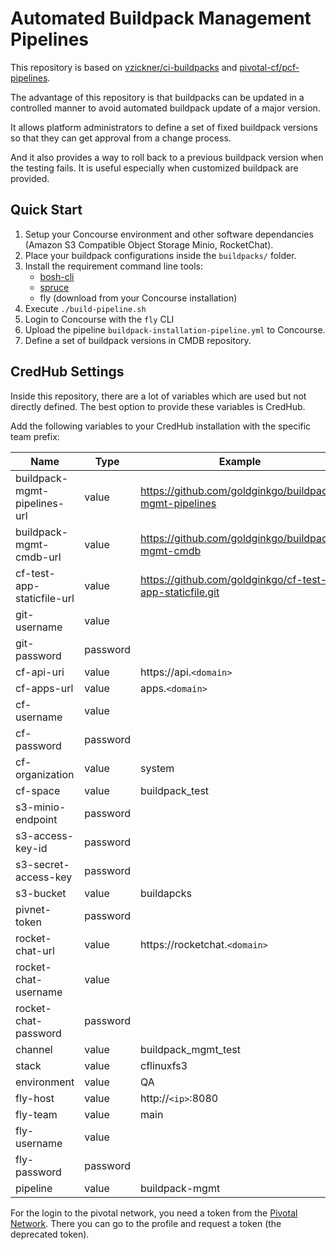 # Automated Buildpack Management Pipelines

This repository is based on [vzickner/ci-buildpacks](https://github.com/vzickner/ci-buildpacks) and [pivotal-cf/pcf-pipelines](https://github.com/pivotal-cf/pcf-pipelines/tree/master/upgrade-buildpacks).

The advantage of this repository is that buildpacks can be updated in a controlled manner to avoid automated buildpack update of a major version.

It allows platform administrators to define a set of fixed buildpack versions so that they can get approval from a change process.

And it also provides a way to roll back to a previous buildpack version when the testing fails. It is useful especially when customized buildpack are provided.

## Quick Start

1. Setup your Concourse environment and other software dependancies (Amazon S3 Compatible Object Storage Minio, RocketChat).
2. Place your buildpack configurations inside the `buildpacks/` folder.
3. Install the requirement command line tools:
   * [bosh-cli](https://github.com/cloudfoundry/bosh-cli)
   * [spruce](https://github.com/geofffranks/spruce)
   * fly (download from your Concourse installation)
4. Execute `./build-pipeline.sh`
5. Login to Concourse with the `fly` CLI
6. Upload the pipeline `buildpack-installation-pipeline.yml` to Concourse.
7. Define a set of buildpack versions in CMDB repository.

## CredHub Settings

Inside this repository, there are a lot of variables which are used but not directly defined.
The best option to provide these variables is CredHub.

Add the following variables to your CredHub installation with the specific team prefix:

| Name                          | Type     | Example                                                                                     |
|-------------------------------|----------|---------------------------------------------------------------------------------------------|
| buildpack-mgmt-pipelines-url  | value    | https://github.com/goldginkgo/buildpack-mgmt-pipelines                                      |
| buildpack-mgmt-cmdb-url       | value    | https://github.com/goldginkgo/buildpack-mgmt-cmdb                                           |
| cf-test-app-staticfile-url    | value    | https://github.com/goldginkgo/cf-test-app-staticfile.git                                    |
| git-username                  | value    |                                                                                             |
| git-password                  | password |                                                                                             |
| cf-api-uri                    | value    | https://api.`<domain>`                                                                      |
| cf-apps-url                   | value    | apps.`<domain>`                                                                             |
| cf-username                   | value    |                                                                                             |
| cf-password                   | password |                                                                                             |
| cf-organization               | value    | system                                                                                      |
| cf-space                      | value    | buildpack_test                                                                              |
| s3-minio-endpoint             | password |                                                                                             |
| s3-access-key-id              | password |                                                                                             |
| s3-secret-access-key          | password |                                                                                             |
| s3-bucket                     | value    | buildapcks                                                                                  |
| pivnet-token                  | password |                                                                                             |
| rocket-chat-url               | value    | https://rocketchat.`<domain>`                                                               |
| rocket-chat-username          | value    |                                                                                             |
| rocket-chat-password          | password |                                                                                             |
| channel                       | value    | buildpack_mgmt_test                                                                         |
| stack                         | value    | cflinuxfs3                                                                                  |
| environment                   | value    | QA                                                                                          |
| fly-host                      | value    | http://`<ip>`:8080                                                                          |
| fly-team                      | value    | main                                                                                        |
| fly-username                  | value    |                                                                                             |
| fly-password                  | password |                                                                                             |
| pipeline                      | value    | buildpack-mgmt                                                                              |

For the login to the pivotal network, you need a token from the [Pivotal Network](https://network.pivotal.io/).
There you can go to the profile and request a token (the deprecated token).